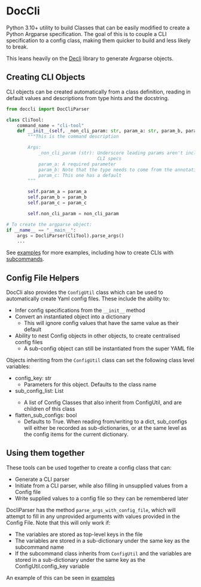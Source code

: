 # DocCli

Python 3.10+ utility to build Classes that can be easily modified to create a Python
Argparse specification. The goal of this is to couple a CLI specification to a config
class, making them quicker to build and less likely to break.

This leans heavily on the [Decli](https://github.com/Woile/decli) library
to generate Argparse objects.

## Creating CLI Objects

CLI objects can be created automatically from a class definition, reading in default
values and descriptions from type hints and the docstring.

```python
from doccli import DocCliParser

class CliTool:
    command_name = "cli-tool"
    def __init__(self, _non_cli_param: str, param_a: str, param_b, param_c: int = 5):
        """This is the command description

        Args:
            _non_cli_param (str): Underscore leading params aren't included in the
                                  CLI specs
            param_a: A required parameter
            param_b: Note that the type needs to come from the annotation
            param_c: This one has a default
        """

        self.param_a = param_a
        self.param_b = param_b
        self.param_c = param_c

        self.non_cli_param = non_cli_param

# To create the argparse object:
if __name__ == "__main__":
    args = DocliParser(CliTool).parse_args()
    ...
```

See [examples](examples/) for more examples, including how to create CLIs with
[subcommands](examples/subcommands.py).

## Config File Helpers

DocCli also provides the `ConfigUtil` class which can be used to automatically
create Yaml config files. These include the ability to:

- Infer config specifications from the `__init__` method
- Convert an instantiated object into a dictionary
  - This will ignore config values that have the same value as their default
- Ability to nest Config objects in other objects, to create centralised config files
  - A sub-config object can still be instantiated from the super YAML file

Objects inheriting from the `ConfigUtil` class can set the following class level
variables:

- config_key: str
  - Parameters for this object. Defaults to the class name
- sub_config_list: List<ConfigUtil>
  - A list of Config Classes that also inherit from ConfigUtil, and are children of this class
- flatten_sub_configs: bool
  - Defaults to True. When reading from/writing to a dict, sub_configs will either be recorded
    as sub-dictionaries, or at the same level as the config items for the current dictionary.

## Using them together

These tools can be used together to create a config class that can:

- Generate a CLI parser
- Initiate from a CLI parser, while also filling in unsupplied values from a Config file
- Write supplied values to a config file so they can be remembered later

DocliParser has the method `parse_args_with_config_file`, which will attempt to
fill in any unprovided arguments with values provided in the Config File. Note that
this will only work if:

- The variables are stored as top-level keys in the file
- The variables are stored in a sub-dictionary under the same key as the subcommand name
- If the subcommand class inherits from `ConfigUtil` and the variables are stored in a
  sub-dictionary under the same key as the ConfigUtil.config_key variable

An example of this can be seen in [examples](examples/webserver_conf.py)
